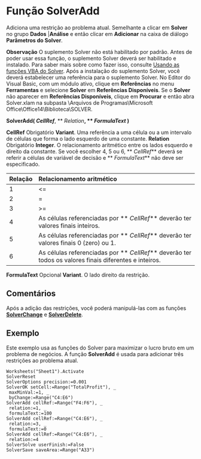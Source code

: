 
# Função SolverAdd

Adiciona uma restrição ao problema atual. Semelhante a clicar em  **Solver** no grupo **Dados** |**Análise** e então clicar em **Adicionar** na caixa de diálogo **Parâmetros do Solver**.


 **Observação**  O suplemento Solver não está habilitado por padrão. Antes de poder usar essa função, o suplemento Solver deverá ser habilitado e instalado. Para saber mais sobre como fazer isso, consulte [Usando as funções VBA do Solver](37d0aa49-2e5c-5efe-1c69-b5168af1f231.md). Após a instalação do suplemento Solver, você deverá estabelecer uma referência para o suplemento Solver. No Editor do Visual Basic, com um módulo ativo, clique em  **Referências** no menu **Ferramentas** e selecione **Solver** em **Referências Disponíveis**. Se o  **Solver** não aparecer em **Referências Disponíveis**, clique em  **Procurar** e então abra Solver.xlam na subpasta \Arquivos de Programas\Microsoft Office\Office14\Biblioteca\SOLVER.


 **SolverAdd( _CellRef_**, ** _Relation_**, ** _FormulaText_ )**

 **CellRef** Obrigatório **Variant**. Uma referência a uma célula ou a um intervalo de células que forma o lado esquerdo de uma constante.
 **Relation** Obrigatório **Integer**. O relacionamento aritmético entre os lados esquerdo e direito da constante. Se você escolher 4, 5 ou 6, ** _CellRef_** deverá se referir a células de variável de decisão e ** _FormulaText_** não deve ser especificado.


|**Relação**|**Relacionamento aritmético**|
|:-----|:-----|
|1|<=|
|2|=|
|3|>=|
|4|As células referenciadas por  ** _CellRef_** deverão ter valores finais inteiros.|
|5|As células referenciadas por  ** _CellRef_** deverão ter valores finais 0 (zero) ou 1.|
|6|As células referenciadas por  ** _CellRef_** deverão ter todos os valores finais diferentes e inteiros.|
 **FormulaText** Opcional **Variant**. O lado direito da restrição.

## Comentários

Após a adição das restrições, você poderá manipulá-las com as funções  **[SolverChange](773c68cc-5d37-b8ff-c895-61fca75da5c1.md)** e **[SolverDelete](08d285ef-7c11-2429-3d91-61c75c515c72.md)**.


## Exemplo

Este exemplo usa as funções do Solver para maximizar o lucro bruto em um problema de negócios. A função  **SolverAdd** é usada para adicionar três restrições ao problema atual.


```
Worksheets("Sheet1").Activate 
SolverReset 
SolverOptions precision:=0.001 
SolverOK setCell:=Range("TotalProfit"), _ 
 maxMinVal:=1, _ 
 byChange:=Range("C4:E6") 
SolverAdd cellRef:=Range("F4:F6"), _ 
 relation:=1, _ 
 formulaText:=100 
SolverAdd cellRef:=Range("C4:E6"), _ 
 relation:=3, _ 
 formulaText:=0 
SolverAdd cellRef:=Range("C4:E6"), _ 
 relation:=4 
SolverSolve userFinish:=False 
SolverSave saveArea:=Range("A33")
```

